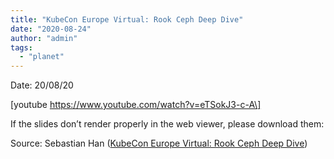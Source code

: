 ```yaml
---
title: "KubeCon Europe Virtual: Rook Ceph Deep Dive"
date: "2020-08-24"
author: "admin"
tags: 
  - "planet"
---
```


Date: 20/08/20

\[youtube https://www.youtube.com/watch?v=eTSokJ3-c-A\]

If the slides don’t render properly in the web viewer, please download them:

Source: Sebastian Han ([KubeCon Europe Virtual: Rook Ceph Deep Dive](https://sebastien-han.fr/blog/2020/08/24/KubeCon-Amsterdam-Virtual-Rook-Ceph-Deep-Dive/))
